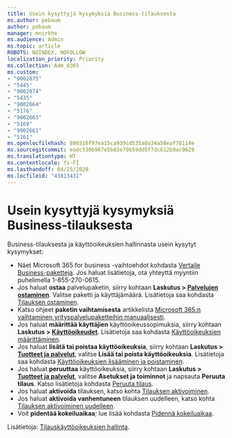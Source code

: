 ```yaml
---
title: Usein kysyttyjä kysymyksiä Business-tilauksesta
ms.author: pebaum
author: pebaum
manager: mnirkhe
ms.audience: Admin
ms.topic: article
ROBOTS: NOINDEX, NOFOLLOW
localization_priority: Priority
ms.collection: Adm_O365
ms.custom:
- "9002875"
- "5445"
- "9002874"
- "5435"
- "9002664"
- "5176"
- "9002663"
- "5169"
- "9002661"
- "5161"
ms.openlocfilehash: 886516f97ea15ca939cd535a0a34a58eaf78114e
ms.sourcegitcommit: eadc530b967e5b83e70b59dd5f7dc612b9ac9629
ms.translationtype: HT
ms.contentlocale: fi-FI
ms.lasthandoff: 04/25/2020
ms.locfileid: "43813431"
---
```

# <a name="business-subscription-faq"></a>Usein kysyttyjä kysymyksiä Business-tilauksesta

Business-tilauksesta ja käyttöoikeuksien hallinnasta usein kysytyt kysymykset:

- Näet Microsoft 365 for business -vaihtoehdot kohdasta [Vertaile Business-paketteja](https://www.microsoft.com/microsoft-365/compare-all-microsoft-365-products?&activetab=tab:primaryr2). Jos haluat lisätietoja, ota yhteyttä myyntiin puhelimella 1-855-270-0615.
- Jos haluat **ostaa** palvelupaketin, siirry kohtaan **Laskutus > [ Palvelujen ostaminen](https://go.microsoft.com/fwlink/p/?linkid=868433)**. Valitse paketti ja käyttäjämäärä. Lisätietoja saa kohdasta [Tilauksen ostaminen](https://docs.microsoft.com/microsoft-365/commerce/buy-another-subscription?view=o365-worldwide).
- Katso ohjeet **paketin vaihtamisesta** artikkelista [Microsoft 365:n vaihtaminen yrityspalvelupaketteihin manuaalisesti](https://docs.microsoft.com/microsoft-365/commerce/subscriptions/switch-plans-manually?view=o365-worldwide).
- Jos haluat **määrittää käyttäjien** käyttöoikeussopimuksia, siirry kohtaan **Laskutus > [Käyttöoikeudet](https://go.microsoft.com/fwlink/p/?linkid=842264)**. Lisätietoja saa kohdasta [Käyttöoikeuksien määrittäminen](https://docs.microsoft.com/microsoft-365/admin/manage/assign-licenses-to-users?view=o365-worldwide).
- Jos haluat **lisätä tai poistaa käyttöoikeuksia**, siirry kohtaan **Laskutus > [Tuotteet ja palvelut](https://go.microsoft.com/fwlink/p/?linkid=842054)**, valitse **Lisää tai poista käyttöoikeuksia**. Lisätietoja saa kohdasta [Käyttöoikeuksien lisääminen ja poistaminen](https://docs.microsoft.com/microsoft-365/commerce/licenses/buy-licenses?view=o365-worldwide#add-or-remove-licenses-for-your-business-subscription).
- Jos haluat **peruuttaa** käyttöoikeuksia, siirry kohtaan **Laskutus > [Tuotteet ja palvelut](https://go.microsoft.com/fwlink/p/?linkid=842054)**, valitse **Asetukset ja toiminnot** ja napsauta **Peruuta tilaus**. Katso lisätietoja kohdasta [Peruuta tilaus](https://docs.microsoft.com/office365/admin/subscriptions-and-billing/cancel-your-subscription).
- Jos haluat **aktivoida** tilauksen, katso kohta [Tilauksen aktivoiminen](https://docs.microsoft.com/alchemyinsights/activate-your-office-365-subscription).
- Jos haluat **aktivoida vanhentuneen** tilauksen uudelleen, katso kohta [Tilauksen aktivoiminen uudelleen](https://docs.microsoft.com/alchemyinsights/reactivate-your-subscription).
- Voit **pidentää kokeiluaikaa**; lue lisää kohdasta [Pidennä kokeiluaikaa](https://docs.microsoft.com/alchemyinsights/extend-your-trial-for-office-365-for-business).

Lisätietoja: [Tilauskäyttöoikeuksien hallinta](https://docs.microsoft.com/microsoft-365/commerce/licenses/buy-licenses?view=o365-worldwide#add-or-remove-licenses-for-your-business-subscription).
